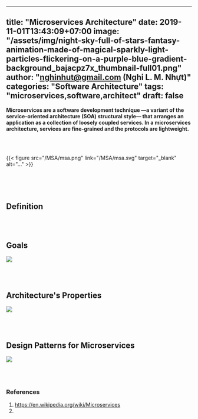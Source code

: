 
---
title: "Microservices Architecture"
date: 2019-11-01T13:43:09+07:00
image: "/assets/img/night-sky-full-of-stars-fantasy-animation-made-of-magical-sparkly-light-particles-flickering-on-a-purple-blue-gradient-background_bajacpz7x_thumbnail-full01.png"
author: "nghinhut@gmail.com (Nghi L. M. Nhựt)"
categories: "Software Architecture"
tags: "microservices,software,architect"
draft: false
---

**Microservices are a software development technique —a variant of the service-oriented architecture (SOA) structural style— that arranges an application as a collection of loosely coupled services. In a microservices architecture, services are fine-grained and the protocols are lightweight.**

<!--more-->

<br /><br />

{{< figure src="/MSA/msa.png" link="/MSA/msa.svg" target="_blank" alt="..." >}}

<br /><br /><br />
## Definition

<br /><br />
## Goals
![](/assets/docs/MSA/msa-goals.png)

<br /><br />
## Architecture's Properties
![](/assets/docs/MSA/msa-properties.png)

<br /><br />
## Design Patterns for Microservices
![](/assets/docs/MSA/msa-design-patterns.png)

<br /><br />
### References
1. https://en.wikipedia.org/wiki/Microservices
1. 

